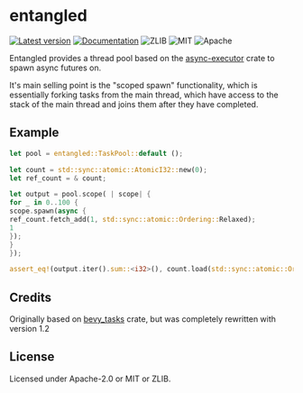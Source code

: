 # entangled
[![Latest version](https://img.shields.io/crates/v/entangled.svg)](https://crates.io/crates/entangled)
[![Documentation](https://docs.rs/entangled/badge.svg)](https://docs.rs/entangled)
![ZLIB](https://img.shields.io/badge/license-zlib-blue.svg)
![MIT](https://img.shields.io/badge/license-MIT-blue.svg)
![Apache](https://img.shields.io/badge/license-Apache-blue.svg)

Entangled provides a thread pool based on
the [async-executor](https://crates.io/crates/async-executor) crate to spawn async futures on.

It's main selling point is the "scoped spawn" functionality, which is essentially forking tasks from
the main thread, which have access to the stack of the main thread and joins them after they have
completed.

## Example

```rust
let pool = entangled::TaskPool::default ();

let count = std::sync::atomic::AtomicI32::new(0);
let ref_count = & count;

let output = pool.scope( | scope| {
for _ in 0..100 {
scope.spawn(async {
ref_count.fetch_add(1, std::sync::atomic::Ordering::Relaxed);
1
});
}
});

assert_eq!(output.iter().sum::<i32>(), count.load(std::sync::atomic::Ordering::Relaxed));
```

## Credits

Originally based on [bevy_tasks](https://crates.io/crates/bevy_tasks) crate, but was completely
rewritten with version 1.2

## License

Licensed under Apache-2.0 or MIT or ZLIB.
